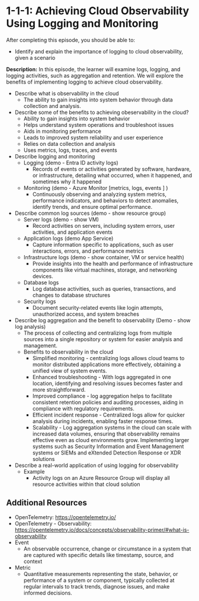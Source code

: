 # 1-1-1: Achieving Cloud Observability Using Logging and Monitoring

After completing this episode, you should be able to:

+ Identify and explain the importance of logging to cloud observability, given a scenario 

**Description:** In this episode, the learner will examine logs, logging, and logging activities, such as aggregation and retention. We will explore the benefits of implementing logging to achieve cloud observability.

+ Describe what is observability in the cloud
  + The ability to gain insights into system behavior through data collection and analysis.
+ Describe some of the benefits to achieving obeservability in the cloud?
  + Ability to gain insights into system behavior
  + Helps understand system operations and troubleshoot issues
  + Aids in monitoring performance
  + Leads to improved system reliability and user experience
  + Relies on data collection and analysis
  + Uses metrics, logs, traces, and events 
+ Describe logging and monitoring
  + Logging (demo - Entra ID activity logs\)
    + Records of events or activities generated by software, hardware, or infrastructure, detailing what occurred, when it happened, and sometimes why it happened
  + Monitoring \(demo - Azure Monitor \[metrics, logs, events \] \)
    + Continuously observing and analyzing system metrics, performance indicators, and behaviors to detect anomalies, identify trends, and ensure optimal performance.
+ Describe common log sources \(demo - show resource group\)
  + Server logs \(demo - show VM\)
    + Record activities on servers, including system errors, user activities, and application events
  + Application logs \(demo App Service\)
    + Capture information specific to applications, such as user interactions, errors, and performance metrics
  + Infrastructure logs \(demo - show container, VM or service health\)
    + Provide insights into the health and performance of infrastructure components like virtual machines, storage, and networking devices.
  + Database logs
    + Log database activities, such as queries, transactions, and changes to database structures
  + Security logs
    + Document security-related events like login attempts, unauthorized access, and system breaches
+ Describe log aggregation and the benefit to observability \(Demo - show log analysis\)
  + The process of collecting and centralizing logs from multiple sources into a single repository or system for easier analysis and management.
  + Benefits to observability in the cloud
    + Simplified monitoring - centralizing logs allows cloud teams to monitor distributed applications more effectively, obtaining a unified view of system events.
    + Enhanced troubleshooting - With logs aggregated in one location, identifying and resolving issues becomes faster and more straightforward.
    + Improved compliance - log aggregation helps to facilitate consistent retention policies and auditing processes, aiding in compliance with regulatory requirements.
    + Efficient incident response - Centralized logs allow for quicker analysis during incidents, enabling faster response times.
    + Scalability - Log aggregation systems in the cloud can scale with increased data volumes, ensuring that observability remains effective even as cloud environments grow. Implementing larger systems such as Security Information and Event Management systems or SIEMs and eXtended Detection Response or XDR solutions
+ Describe a real-world application of using logging for observability
    + Example
      + Activity logs on an Azure Resource Group will display all resource activities within that cloud solution

## Additional Resources

+ OpenTelemetry: https://opentelemetry.io/
+ OpenTelemetry - Observability: https://opentelemetry.io/docs/concepts/observability-primer/#what-is-observability
+ Event
  + An observable occurrence, change or circumstance in a system that are captured with specific details like timestamp, source, and context
+ Metric
  + Quantitative measurements representing the state, behavior, or performance of a system or component, typically collected at regular intervals to track trends, diagnose issues, and make informed decisions.





